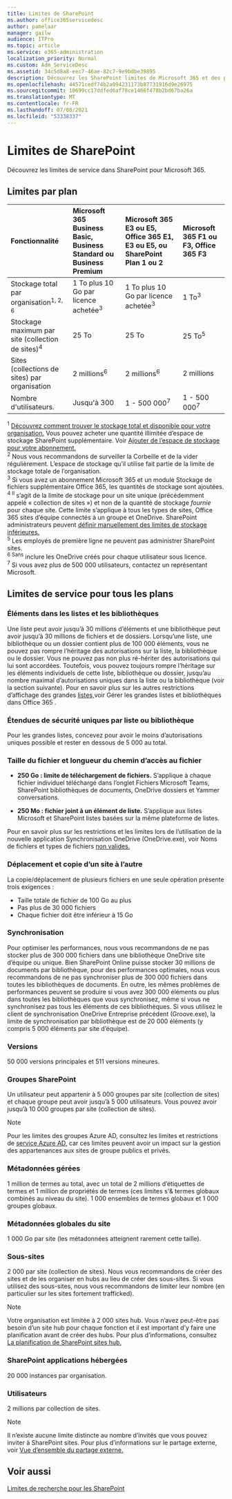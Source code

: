 ```yaml
---
title: Limites de SharePoint
ms.author: office365servicedesc
author: pamelaar
manager: gailw
audience: ITPro
ms.topic: article
ms.service: o365-administration
localization_priority: Normal
ms.custom: Adm_ServiceDesc
ms.assetid: 34c5d8a8-eec7-46ae-82c7-9e9bdbe39895
description: Découvrez les SharePoint limites de Microsoft 365 et des plans autonomes.
ms.openlocfilehash: 44571cedf74b2a094231173b87731916d9e26975
ms.sourcegitcommit: 10699cc17ddfed6af78ce1466f478b2bd67ba26a
ms.translationtype: MT
ms.contentlocale: fr-FR
ms.lasthandoff: 07/08/2021
ms.locfileid: "53338337"
---
```

# <a name="sharepoint-limits"></a>Limites de SharePoint

Découvrez les limites de service dans SharePoint pour Microsoft 365.
  
## <a name="limits-by-plan"></a>Limites par plan 

| Fonctionnalité | Microsoft 365 Business Basic, Business Standard ou Business Premium | Microsoft 365 E3 ou E5, Office 365 E1, E3 ou E5, ou SharePoint Plan 1 ou 2 | Microsoft 365 F1 ou F3, Office 365 F3 |
|:-----|:-----|:-----|:-----|
|Stockage total par organisation<sup>1, 2, 6</sup> <br/> |1 To plus 10 Go par licence achetée<sup>3</sup>  <br/> |1 To plus 10 Go par licence achetée<sup>3</sup> <br/> |1 To<sup>3</sup> <br/> |
|Stockage maximum par site (collection de sites)<sup>4</sup><br/> |25 To <br/> |25 To <br/> |25 To<sup>5</sup> <br/> |
|Sites (collections de sites) par organisation  <br/> |2 millions<sup>6</sup> <br/> |2 millions<sup>6</sup> <br/> |2 millions<br/> |
|Nombre d'utilisateurs.  <br/> |Jusqu'à 300  <br/> |1 - 500 000<sup>7</sup> <br/> |1 - 500 000<sup>7</sup> <br/> |
   
<sup>1</sup> [Découvrez comment trouver le stockage total et disponible pour votre organisation.](/sharepoint/manage-site-collection-storage-limits) Vous pouvez acheter une quantité illimitée d’espace de stockage SharePoint supplémentaire. Voir [Ajouter de l’espace de stockage pour votre abonnement.](/office365/admin/subscriptions-and-billing/add-storage-space) 
<br/><sup>2</sup> Nous vous recommandons de surveiller la Corbeille et de la vider régulièrement. L’espace de stockage qu’il utilise fait partie de la limite de stockage totale de l’organisation. 
<br/> <sup>3</sup> Si vous avez un abonnement Microsoft 365 et un module Stockage de fichiers supplémentaire Office 365, les quantités de stockage sont ajoutées. 
<br/> <sup>4 Il</sup> s’agit de la limite de stockage pour un site unique (précédemment appelé « collection de sites ») et non de la quantité de stockage *fournie* pour chaque site.  Cette limite s’applique à tous les types de sites, Office 365 sites d’équipe connectés à un groupe et OneDrive. SharePoint administrateurs peuvent [définir manuellement des limites de stockage inférieures.](/sharepoint/manage-site-collection-storage-limits#manage-individual-site-storage-limits) 
<br/> <sup>5</sup> Les employés de première ligne ne peuvent pas administrer SharePoint sites. 
<br/> <sup>6 Sans</sup> inclure les OneDrive créés pour chaque utilisateur sous licence. 
<br/> <sup>7</sup> Si vous avez plus de 500 000 utilisateurs, contactez un représentant Microsoft. 
  
## <a name="service-limits-for-all-plans"></a>Limites de service pour tous les plans

### <a name="items-in-lists-and-libraries"></a>Éléments dans les listes et les bibliothèques

Une liste peut avoir jusqu’à 30 millions d’éléments et une bibliothèque peut avoir jusqu’à 30 millions de fichiers et de dossiers. Lorsqu’une liste, une bibliothèque ou un dossier contient plus de 100 000 éléments, vous ne pouvez pas rompre l’héritage des autorisations sur la liste, la bibliothèque ou le dossier. Vous ne pouvez pas non plus ré-hériter des autorisations qui lui sont accordées. Toutefois, vous pouvez toujours rompre l’héritage sur les éléments individuels de cette liste, bibliothèque ou dossier, jusqu’au nombre maximal d’autorisations uniques dans la liste ou la bibliothèque (voir la section suivante). Pour en savoir plus sur les autres restrictions d’affichage des grandes [listes,](https://support.office.com/article/b4038448-ec0e-49b7-b853-679d3d8fb784)voir Gérer les grandes listes et bibliothèques dans Office 365 .

### <a name="unique-security-scopes-per-list-or-library"></a>Étendues de sécurité uniques par liste ou bibliothèque

Pour les grandes listes, concevez pour avoir le moins d’autorisations uniques possible et rester en dessous de 5 000 au total.

### <a name="file-size-and-file-path-length"></a>Taille du fichier et longueur du chemin d’accès au fichier

- **250 Go : limite de téléchargement de fichiers.** S’applique à chaque fichier individuel téléchargé dans l’onglet Fichiers Microsoft Teams, SharePoint bibliothèques de documents, OneDrive dossiers et Yammer conversations.

- **250 Mo : fichier joint à un élément de liste.** S’applique aux listes Microsoft et SharePoint listes basées sur la même plateforme de listes.

Pour en savoir plus sur les restrictions et les limites lors de l’utilisation de la nouvelle application Synchronisation OneDrive (OneDrive.exe), voir Noms de fichiers et types de fichiers [non valides.](https://support.office.com/article/64883a5d-228e-48f5-b3d2-eb39e07630fa)

### <a name="moving-and-copying-across-sites"></a>Déplacement et copie d’un site à l’autre

La copie/déplacement de plusieurs fichiers en une seule opération présente trois exigences :

- Taille totale de fichier de 100 Go au plus
- Pas plus de 30 000 fichiers
- Chaque fichier doit être inférieur à 15 Go

### <a name="sync"></a>Synchronisation

Pour optimiser les performances, nous vous recommandons de ne pas stocker plus de 300 000 fichiers dans une bibliothèque OneDrive site d’équipe ou unique. Bien SharePoint Online puisse stocker 30 millions de documents par bibliothèque, pour des performances optimales, nous vous recommandons de ne pas synchroniser plus de 300 000 fichiers dans toutes les bibliothèques de documents. En outre, les mêmes problèmes de performances peuvent se produire si vous avez 300 000 éléments ou plus dans toutes les bibliothèques que vous synchronisez, même si vous ne synchronisez pas tous les éléments de ces bibliothèques. Si vous utilisez le client de synchronisation OneDrive Entreprise précédent (Groove.exe), la limite de synchronisation par bibliothèque est de 20 000 éléments (y compris 5 000 éléments par site d’équipe).

### <a name="versions"></a>Versions

50 000 versions principales et 511 versions mineures.

### <a name="sharepoint-groups"></a>Groupes SharePoint

Un utilisateur peut appartenir à 5 000 groupes par site (collection de sites) et chaque groupe peut avoir jusqu’à 5 000 utilisateurs. Vous pouvez avoir jusqu’à 10 000 groupes par site (collection de sites).

> [!NOTE]
> Pour les limites des groupes Azure AD, consultez les limites et restrictions de [service Azure AD,](/azure/active-directory/users-groups-roles/directory-service-limits-restrictions) car ces limites peuvent avoir un impact sur la gestion des appartenances aux sites de groupe publics et privés.

### <a name="managed-metadata"></a>Métadonnées gérées

1 million de termes au total, avec un total de 2 millions d’étiquettes de termes et 1 million de propriétés de termes (ces limites s'& termes globaux combinés au niveau du site). 1 000 ensembles de termes globaux et 1 000 groupes globaux.

### <a name="overall-site-metadata"></a>Métadonnées globales du site

1 000 Go par site (les métadonnées atteignent rarement cette taille).

### <a name="subsites"></a>Sous-sites

2 000 par site (collection de sites). Nous vous recommandons de créer des sites et de les organiser en hubs au lieu de créer des sous-sites. Si vous utilisez des sous-sites, nous vous recommandons de limiter leur nombre (en particulier sur les sites fortement trafficked).

> [!NOTE]
> Votre organisation est limitée à 2 000 sites hub. Vous n’avez peut-être pas besoin d’un site hub pour chaque fonction et il est important d’y faire une planification avant de créer des hubs. Pour plus d’informations, consultez [La planification de SharePoint sites hub.](/sharepoint/planning-hub-sites)

### <a name="sharepoint-hosted-applications"></a>SharePoint applications hébergées

20 000 instances par organisation.

### <a name="users"></a>Utilisateurs

2 millions par collection de sites.

> [!NOTE]
> Il n’existe aucune limite distincte au nombre d’invités que vous pouvez inviter à SharePoint sites. Pour plus d’informations sur le partage externe, voir [Vue d’ensemble du partage externe.](/sharepoint/external-sharing-overview)

## <a name="see-also"></a>Voir aussi

[Limites de recherche pour les SharePoint](/sharepoint/search-limits)